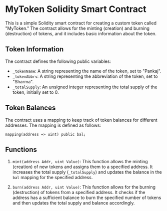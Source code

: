 # MyToken Solidity Smart Contract

This is a simple Solidity smart contract for creating a custom token called "MyToken." The contract allows for the minting (creation) and burning (destruction) of tokens, and it includes basic information about the token.


## Token Information

The contract defines the following public variables:

- `_tokenName`: A string representing the name of the token, set to "Pankaj".
- `_tokenAbbrv`: A string representing the abbreviation of the token, set to "Sharma".
- `_totalSupply`: An unsigned integer representing the total supply of the token, initially set to 0.

## Token Balances

The contract uses a mapping to keep track of token balances for different addresses. The mapping is defined as follows:

```solidity
mapping(address => uint) public bal;
```


## Functions

1. `mint(address Addr, uint Value)`: This function allows the minting (creation) of new tokens and assigns them to a specified address. It increases the total supply (`_totalSupply`) and updates the balance in the `bal` mapping for the specified address.

2. `burn(address Addr, uint Value)`: This function allows for the burning (destruction) of tokens from a specified address. It checks if the address has a sufficient balance to burn the specified number of tokens and then updates the total supply and balance accordingly.

